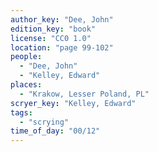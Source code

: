 ```yaml
---
author_key: "Dee, John"
edition_key: "book"
license: "CC0 1.0"
location: "page 99-102"
people:
  - "Dee, John"
  - "Kelley, Edward"
places:
  - "Krakow, Lesser Poland, PL"
scryer_key: "Kelley, Edward"
tags:
  - "scrying"
time_of_day: "00/12"
---
```

